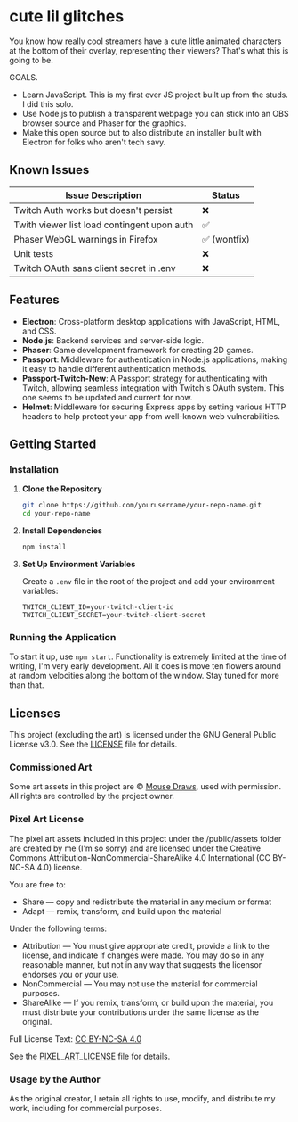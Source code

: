 # cute lil glitches

You know how really cool streamers have a cute little animated characters at the bottom of their
overlay, representing their viewers? That's what this is going to be.

GOALS.

- Learn JavaScript. This is my first ever JS project built up from the studs. I did this solo.
- Use Node.js to publish a transparent webpage you can stick into an OBS browser source and Phaser
  for the graphics.
- Make this open source but to also distribute an installer built with Electron for
  folks who aren't tech savy.

## Known Issues

| Issue Description                           | Status       |
| ------------------------------------------- | ------------ |
| Twitch Auth works but doesn't persist       | ❌           |
| Twith viewer list load contingent upon auth | ✅           |
| Phaser WebGL warnings in Firefox            | ✅ (wontfix) |
| Unit tests                                  | ❌           |
| Twitch OAuth sans client secret in .env     | ❌           |

## Features

- **Electron**: Cross-platform desktop applications with JavaScript, HTML, and CSS.
- **Node.js**: Backend services and server-side logic.
- **Phaser**: Game development framework for creating 2D games.
- **Passport**: Middleware for authentication in Node.js applications, making it easy to handle
  different authentication methods.
- **Passport-Twitch-New**: A Passport strategy for authenticating with Twitch, allowing seamless
  integration with Twitch's OAuth system. This one seems to be updated and current for now.
- **Helmet**: Middleware for securing Express apps by setting various HTTP headers to help protect
  your app from well-known web vulnerabilities.

## Getting Started

### Installation

1. **Clone the Repository**

   ```bash
   git clone https://github.com/yourusername/your-repo-name.git
   cd your-repo-name
   ```

2. **Install Dependencies**

   ```bash
   npm install
   ```

3. **Set Up Environment Variables**

   Create a `.env` file in the root of the project and add your environment variables:

   ```env
   TWITCH_CLIENT_ID=your-twitch-client-id
   TWITCH_CLIENT_SECRET=your-twitch-client-secret
   ```

### Running the Application

To start it up, use `npm start`. Functionality is extremely limited at the time of writing, I'm
very early development. All it does is move ten flowers around at random velocities along the
bottom of the window. Stay tuned for more than that.

## Licenses

This project (excluding the art) is licensed under the GNU General Public License v3.0. See the
[LICENSE](LICENSE) file for details.

### Commissioned Art

Some art assets in this project are © [Mouse Draws](https://mousedraws.carrd.co/), used with
permission. All rights are controlled by the project owner.

### Pixel Art License

The pixel art assets included in this project under the /public/assets folder are created by me
(I'm so sorry) and are licensed under the Creative Commons Attribution-NonCommercial-ShareAlike 4.0
International (CC BY-NC-SA 4.0) license.

You are free to:

- Share — copy and redistribute the material in any medium or format
- Adapt — remix, transform, and build upon the material

Under the following terms:

- Attribution — You must give appropriate credit, provide a link to the license, and indicate if
  changes were made. You may do so in any reasonable manner, but not in any way that suggests the
  licensor endorses you or your use.
- NonCommercial — You may not use the material for commercial purposes.
- ShareAlike — If you remix, transform, or build upon the material, you must distribute your
  contributions under the same license as the original.

Full License Text: [CC BY-NC-SA 4.0](https://creativecommons.org/licenses/by-nc-sa/4.0/legalcode)

See the [PIXEL_ART_LICENSE](PIXEL_ART_LICENSE) file for details.

### Usage by the Author

As the original creator, I retain all rights to use, modify, and distribute my work, including for
commercial purposes.
